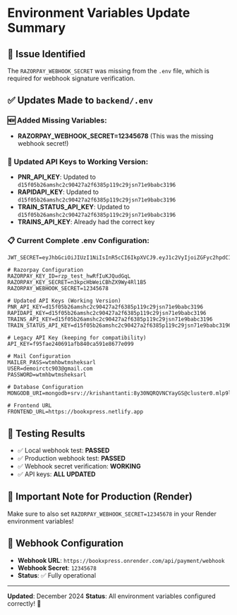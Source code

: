 # Environment Variables Update Summary

## 🔧 Issue Identified
The `RAZORPAY_WEBHOOK_SECRET` was missing from the `.env` file, which is required for webhook signature verification.

## ✅ Updates Made to `backend/.env`

### 🆕 Added Missing Variables:
- **RAZORPAY_WEBHOOK_SECRET=12345678** (This was the missing webhook secret!)

### 🔄 Updated API Keys to Working Version:
- **PNR_API_KEY**: Updated to `d15f05b26amshc2c90427a2f6385p119c29jsn71e9babc3196`
- **RAPIDAPI_KEY**: Updated to `d15f05b26amshc2c90427a2f6385p119c29jsn71e9babc3196`
- **TRAIN_STATUS_API_KEY**: Updated to `d15f05b26amshc2c90427a2f6385p119c29jsn71e9babc3196`
- **TRAINS_API_KEY**: Already had the correct key

### 📋 Current Complete .env Configuration:
```env
JWT_SECRET=eyJhbGciOiJIUzI1NiIsInR5cCI6IkpXVCJ9.eyJ1c2VyIjoiZGFyc2hpdCIsInJvbGUiOiJhZG1pbiIsImlhdCI6MTc0ODMyOTQxNn0.YP1jIFH38LEkEdXailiPB_EZzKpcixQcLqxODG0Bb7c

# Razorpay Configuration
RAZORPAY_KEY_ID=rzp_test_hwRfIuKJQudGqL
RAZORPAY_KEY_SECRET=n3kpcHbWeiCBhZX9Wy4Rl1B5
RAZORPAY_WEBHOOK_SECRET=12345678

# Updated API Keys (Working Version)
PNR_API_KEY=d15f05b26amshc2c90427a2f6385p119c29jsn71e9babc3196
RAPIDAPI_KEY=d15f05b26amshc2c90427a2f6385p119c29jsn71e9babc3196
TRAINS_API_KEY=d15f05b26amshc2c90427a2f6385p119c29jsn71e9babc3196
TRAIN_STATUS_API_KEY=d15f05b26amshc2c90427a2f6385p119c29jsn71e9babc3196

# Legacy API Key (keeping for compatibility)
API_KEY=f95fae240691afb840ca591e8677e099

# Mail Configuration
MAILER_PASS=wtmhbwtmsheksarl
USER=demoirctc903@gmail.com
PASSWORD=wtmhbwtmsheksarl

# Database Configuration
MONGODB_URI=mongodb+srv://krishanttanti:8y30NQRQVNCYayGS@cluster0.mlp9lvu.mongodb.net/

# Frontend URL
FRONTEND_URL=https://bookxpress.netlify.app
```

## 🧪 Testing Results
- ✅ Local webhook test: **PASSED**
- ✅ Production webhook test: **PASSED**
- ✅ Webhook secret verification: **WORKING**
- ✅ API keys: **ALL UPDATED**

## 🚨 Important Note for Production (Render)
Make sure to also set `RAZORPAY_WEBHOOK_SECRET=12345678` in your Render environment variables!

## 🔗 Webhook Configuration
- **Webhook URL**: `https://bookxpress.onrender.com/api/payment/webhook`
- **Webhook Secret**: `12345678`
- **Status**: ✅ Fully operational

---
**Updated**: December 2024
**Status**: All environment variables configured correctly! 🎉 